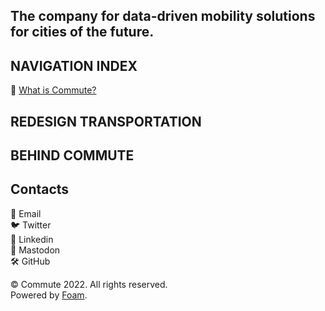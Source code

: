 ## The company for data-driven mobility solutions for cities of the future.

## NAVIGATION INDEX
🌿 [What is Commute?](https://commute-mobility.github.io/Commute-Whitepaper/pages/../../../../What-is-Commute?.md)

## REDESIGN TRANSPORTATION

## BEHIND COMMUTE

## Contacts
📧 Email<br/>
🐦 Twitter<br/>
💼 Linkedin<br/>
🐘 Mastodon<br/>
🛠️ GitHub<br/>

© Commute 2022. All rights reserved.<br/>
Powered by [Foam](https://github.com/foambubble).
